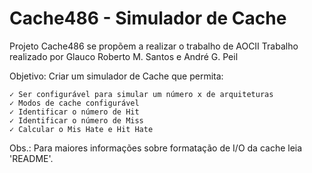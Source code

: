 Cache486 - Simulador de Cache
==========

Projeto Cache486 se  propõem  a realizar  o trabalho de  AOCII
 Trabalho realizado por Glauco Roberto M. Santos e André G. Peil

Objetivo: Criar um simulador de Cache que permita:

    ✓ Ser configurável para simular um número x de arquiteturas
    ✓ Modos de cache configurável  
    ✓ Identificar o número de Hit
    ✓ Identificar o número de Miss
    ✓ Calcular o Mis Hate e Hit Hate

Obs.: Para maiores  informações sobre  formatação de  I/O da cache  leia 
 'README'.